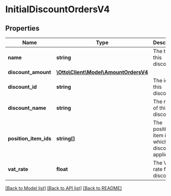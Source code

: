 # InitialDiscountOrdersV4

## Properties
Name | Type | Description | Notes
------------ | ------------- | ------------- | -------------
**name** | **string** | The type of this discount | 
**discount_amount** | [**\Otto\Client\Model\AmountOrdersV4**](AmountOrdersV4.md) |  | 
**discount_id** | **string** | The id of this discount | 
**discount_name** | **string** | The name of this discount | 
**position_item_ids** | **string[]** | The position item ids to which this discount applies | 
**vat_rate** | **float** | The VAT rate for this discount | 

[[Back to Model list]](../../README.md#documentation-for-models) [[Back to API list]](../../README.md#documentation-for-api-endpoints) [[Back to README]](../../README.md)

